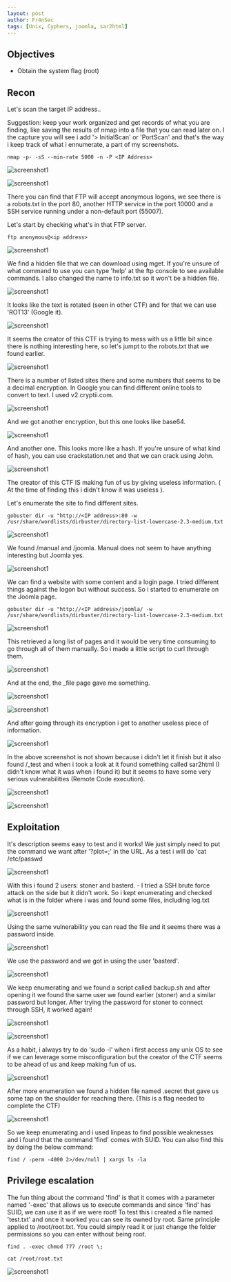 ```yaml
---
layout: post
author: Fr4nSec
tags: [Unix, Cyphers, joomla, sar2html]
---
```


## Objectives

- Obtain the system flag (root)

## Recon

Let's scan the target IP address.. 

Suggestion: keep your work organized and get records of what you are finding, like saving the results of nmap into a file that you can read later on. I the capture you will see i add '> InitialScan' or 'PortScan' and that's the way i keep track of what i ennumerate, a part of my screenshots.

```
nmap -p- -sS --min-rate 5000 -n -P <IP Address>
```

![screenshot1](/images/Boiler/1.png)

![screenshot1](/images/Boiler/2.png)

There you can find that FTP will accept anonymous logons, we see there is a robots.txt in the port 80, another HTTP service in the port 10000 and a SSH service running under a non-default port (55007).

Let's start by checking what's in that FTP server.

```
ftp anonymous@<ip address>
```

![screenshot1](/images/Boiler/3.png)

We find a hidden file that we can download using mget. If you're unsure of what command to use you can type 'help' at the ftp console to see available commands. I also changed the name to info.txt so it won't be a hidden file.

![screenshot1](/images/Boiler/4.png)

It looks like the text is rotated (seen in other CTF) and for that we can use 'ROT13' (Google it).

![screenshot1](/images/Boiler/5.png)

It seems the creator of this CTF is trying to mess with us a little bit since there is nothing interesting here, so let's jumpt to the robots.txt that we found earlier.

![screenshot1](/images/Boiler/6.png)

There is a number of listed sites there and some numbers that seems to be a decimal encryption. In Google you can find different online tools to convert to text. I used v2.cryptii.com.

![screenshot1](/images/Boiler/7.png)

And we got another encryption, but this one looks like base64.

![screenshot1](/images/Boiler/8.png)

And another one. This looks more like a hash. If you're unsure of what kind of hash, you can use crackstation.net and that we can crack using John.

![screenshot1](/images/Boiler/9.png)

The creator of this CTF IS making fun of us by giving useless information. ( At the time of finding this i didn't know it was useless ).

Let's enumerate the site to find different sites.

```
gobuster dir -u "http://<IP address>:80 -w /usr/share/wordlists/dirbuster/directory-list-lowercase-2.3-medium.txt
```

![screenshot1](/images/Boiler/11.png)

We found /manual and /joomla. Manual does not seem to have anything interesting but Joomla yes.

![screenshot1](/images/Boiler/12.png)

We can find a website with some content and a login page. I tried different things against the logon but without success. So i started to enumerate on the Joomla page.

```
gobuster dir -u "http://<IP address>/joomla/ -w /usr/share/wordlists/dirbuster/directory-list-lowercase-2.3-medium.txt
```

![screenshot1](/images/Boiler/13.png)

This retrieved a long list of pages and it would be very time consuming to go through all of them manually. So i made a little script to curl through them.

![screenshot1](/images/Boiler/14.png)

And at the end, the _file page gave me something.

![screenshot1](/images/Boiler/15.png)

![screenshot1](/images/Boiler/16.png)

And after going through its encryption i get to another useless piece of information.

![screenshot1](/images/Boiler/17.png)

In the above screenshot is not shown because i didn't let it finish but it also found /_test and when i took a look at it found something called sar2html (I didn't know what it was when i found it) but it seems to have some very serious vulnerabilities (Remote Code execution).

![screenshot1](/images/Boiler/18.png)

![screenshot1](/images/Boiler/19.png)




## Exploitation

It's description seems easy to test and it works! We just simply need to put the command we want after '?plot=;' in the URL. As a test i will do 'cat /etc/passwd

![screenshot1](/images/Boiler/20.png)

With this i found 2 users: stoner and basterd. - I tried a SSH brute force attack on the side but it didn't work. So i kept enumerating and checked what is in the folder where i was and found some files, including log.txt

![screenshot1](/images/Boiler/21.png)

Using the same vulnerability you can read the file and it seems there was a password inside.

![screenshot1](/images/Boiler/22.png)

We use the password and we got in using the user 'basterd'.

![screenshot1](/images/Boiler/23.png)

We keep enumerating and we found a script called backup.sh and after opening it we found the same user we found earlier (stoner) and a similar password but longer. After trying the password for stoner to connect through SSH, it worked again!

![screenshot1](/images/Boiler/24.png)

![screenshot1](/images/Boiler/25.png)

As a habit, i always try to do 'sudo -l' when i first access any unix OS to see if we can leverage some misconfiguration but the creator of the CTF seems to be ahead of us and keep making fun of us.

![screenshot1](/images/Boiler/26.png)

After more enumeration we found a hidden file named .secret that gave us some tap on the shoulder for reaching there. (This is a flag needed to complete the CTF)

![screenshot1](/images/Boiler/27.png)

So we keep enumerating and i used linpeas to find possible weaknesses and i found that the command 'find' comes with SUID. You can also find this by doing the below command:

```
find / -perm -4000 2>/dev/null | xargs ls -la
```



## Privilege escalation

The fun thing about the command 'find' is that it comes with a parameter named '-exec' that allows us to execute commands and since 'find' has SUID, we can use it as if we were root!
To test this i created a file named 'test.txt' and once it worked you can see its owned by root. 
Same principle applied to /root/root.txt. You could simply read it or just change the folder permissions so you can enter without being root.

```
find . -exec chmod 777 /root \;

cat /root/root.txt
```

![screenshot1](/images/Boiler/31.png)